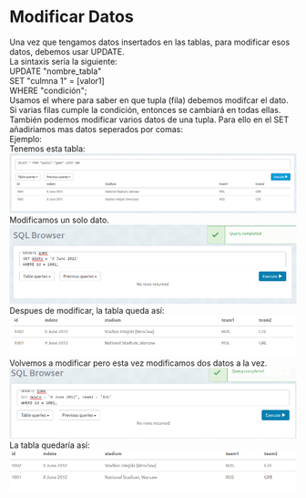<h1>Modificar Datos</h1>
Una vez que tengamos datos insertados en las tablas, para modificar esos datos, debemos usar UPDATE.<br/>
La sintaxis sería la siguiente:<br/>
UPDATE "nombre_tabla"<br/>
SET "culmna 1" = [valor1]<br/>
WHERE "condición";<br/>
Usamos el where para saber en que tupla (fila) debemos modifcar el dato. Si varias filas cumple la condición, entonces se cambiará en todas ellas.<br/>
También podemos modificar varios datos de una tupla. Para ello en el SET añadiriamos mas datos seperados por comas:<br/>
Ejemplo:<br/>
Tenemos esta tabla:<br/>
<img src="../imagenes/ModificarDatos1.PNG"/>
Modificamos un solo dato.<br/>
<img src="../imagenes/ModificarDatos2.PNG"/>
Despues de modificar, la tabla queda así:<br/>
<img src="../imagenes/ModificarDatos3.PNG"/>
Volvemos a modificar pero esta vez modificamos dos datos a la vez.<br/>
<img src="../imagenes/ModificarDatos4.PNG"/>
La tabla quedaría así:<br/>
<img src="../imagenes/ModificarDatos5.PNG"/>
